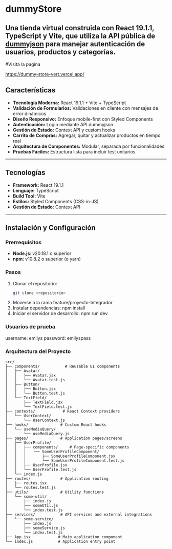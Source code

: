 # dummyStore

Una tienda virtual construida con **React 19.1.1**, **TypeScript** y **Vite**, que utiliza la API pública de [dummyjson](https://dummyjson.com/) para manejar **autenticación de usuarios, productos y categorías**.  
---
#Visita la pagina

https://dummy-store-vert.vercel.app/

## Características

- **Tecnología Moderna:** React 19.1.1 + Vite + TypeScript  
- **Validación de Formularios:** Validaciones en cliente con mensajes de error dinámicos  
- **Diseño Responsivo:** Enfoque mobile-first con Styled Components  
- **Autenticación:** Login mediante API dummyjson  
- **Gestión de Estado:** Context API y custom hooks  
- **Carrito de Compras:** Agregar, quitar y actualizar productos en tiempo real  
- **Arquitectura de Componentes:** Modular, separada por funcionalidades  
- **Pruebas Fáciles:** Estructura lista para incluir test unitarios  

---

## Tecnologías

- **Framework:** React 19.1.1  
- **Lenguaje:** TypeScript  
- **Build Tool:** Vite  
- **Estilos:** Styled Components (CSS-in-JS)  
- **Gestión de Estado:** Context API  
---

## Instalación y Configuración

### Prerrequisitos

- **Node.js**: v20.18.1 o superior  
- **npm**: v10.8.2 o superior (o yarn)

### Pasos

1. Clonar el repositorio:
   ```bash
   git clone <repositorio>
2. Moverse a la rama feature/proyecto-Integrador
3. Instalar dependencias: npm install
4. Iniciar el servidor de desarrollo: npm run dev
### Usuarios de prueba
 username: emilys
 password: emilyspass
### Arquitectura del Proyecto

```plaintext
src/
├── components/           # Reusable UI components
│   ├── Avatar/
│   │   ├── Avatar.jsx
│   │   └── Avatar.test.js
│   ├── Button/
│   │   ├── Button.jsx
│   │   └── Button.test.js
│   └── TextField/
│       ├── TextField.jsx
│       └── TextField.test.js
├── contexts/            # React Context providers
│   └── UserContext/
│       └── UserContext.js
├── hooks/              # Custom React hooks
│   └── useMediaQuery/
│       └── useMediaQuery.js
├── pages/              # Application pages/screens
│   ├── UserProfile/
│   │   ├── components/     # Page-specific components
│   │   │   └── SomeUserProfileComponent/
│   │   │       ├── SomeUserProfileComponent.jsx
│   │   │       └── SomeUserProfileComponent.test.js
│   │   ├── UserProfile.jsx
│   │   └── UserProfile.test.js
│   └── index.js
├── routes/             # Application routing
│   ├── routes.jsx
│   └── routes.test.js
├── utils/              # Utility functions
│   └── some-util/
│       ├── index.js
│       ├── someUtil.js
│       └── index.test.js
├── services/           # API services and external integrations
│   └── some-service/
│       ├── index.js
│       ├── someService.js
│       └── index.test.js
├── App.jsx            # Main application component
└── index.js           # Application entry point

